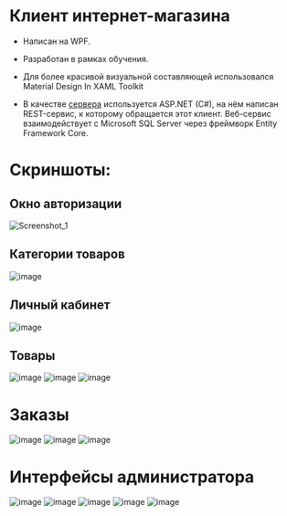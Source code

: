 # Клиент интернет-магазина
+ Написан на WPF.
+ Разработан в рамках обучения.
+ Для более красивой визуальной составляющей использовался Material Design In XAML Toolkit

+ В качестве [сервера](https://github.com/gek7/OnlineShopServer) используется ASP.NET (C#), на нём написан REST-сервис,
к которому обращается этот клиент. Веб-сервис взаимодействует с Microsoft SQL Server
через фреймворк Entity Framework Core.
# Скриншоты:
## Окно авторизации
![Screenshot_1](https://user-images.githubusercontent.com/58532843/135731275-35f99ea7-b3bb-4b33-8ee8-0433eca0d054.png)
## Категории товаров
![image](https://user-images.githubusercontent.com/58532843/135731369-ae75e841-42ed-45c0-95f1-d7da9c949319.png)
## Личный кабинет
![image](https://user-images.githubusercontent.com/58532843/135731327-017acd53-ecb7-470f-b9d5-2a039d377130.png)
## Товары
![image](https://user-images.githubusercontent.com/58532843/135731375-8b02763e-298c-48c9-b3b0-2b51e2cf9977.png)
![image](https://user-images.githubusercontent.com/58532843/135731380-13ead9f1-c2c7-4333-a318-4fc90e1c24a6.png)
![image](https://user-images.githubusercontent.com/58532843/135731383-d34ab6f3-6f1d-4105-a795-677159336801.png)
# Заказы
![image](https://user-images.githubusercontent.com/58532843/135731387-449a6498-a9ce-45d6-8b90-796c06fce993.png)
![image](https://user-images.githubusercontent.com/58532843/135731396-1158d4b9-48d1-464b-8153-59e75901e925.png)
![image](https://user-images.githubusercontent.com/58532843/135731429-d16df3a6-8a56-4c1b-9135-fb99b765af46.png)
# Интерфейсы администратора
![image](https://user-images.githubusercontent.com/58532843/135731402-28216629-3b78-4715-a9b1-347bc91f3b44.png)
![image](https://user-images.githubusercontent.com/58532843/135731405-384b7f22-46ce-4167-b38f-135777c29d1a.png)
![image](https://user-images.githubusercontent.com/58532843/135731415-10dffeb8-33df-446c-906d-ab3c288a52d2.png)
![image](https://user-images.githubusercontent.com/58532843/135731422-305e67ce-1ab5-4ebc-ab00-070c2d468f73.png)
![image](https://user-images.githubusercontent.com/58532843/135731424-a669bc28-91d3-44e9-ad5c-6de47a756db4.png)
